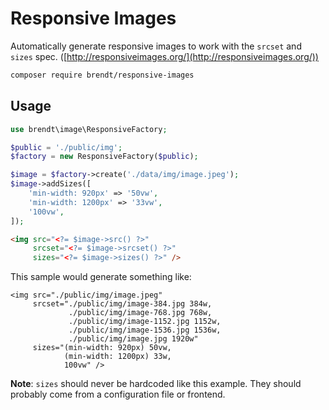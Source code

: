 # Responsive Images

Automatically generate responsive images to work with the `srcset` and `sizes` spec. ([http://responsiveimages.org/](http://responsiveimages.org/))

```sh
composer require brendt/responsive-images
```

## Usage

```php
use brendt\image\ResponsiveFactory;

$public = './public/img';
$factory = new ResponsiveFactory($public);

$image = $factory->create('./data/img/image.jpeg');
$image->addSizes([
    'min-width: 920px' => '50vw',
    'min-width: 1200px' => '33vw',
    '100vw',
]);
```

```html
<img src="<?= $image->src() ?>" 
     srcset="<?= $image->srcset() ?>"
     sizes="<?= $image->sizes() ?>" />
```

This sample would generate something like:

```hmtl
<img src="./public/img/image.jpeg" 
     srcset="./public/img/image-384.jpg 384w,
             ./public/img/image-768.jpg 768w,
             ./public/img/image-1152.jpg 1152w,
             ./public/img/image-1536.jpg 1536w,
             ./public/img/image.jpg 1920w"
     sizes="(min-width: 920px) 50vw,
            (min-width: 1200px) 33w,
            100vw" />
```

**Note**: `sizes` should never be hardcoded like this example. They should probably come from a configuration file or frontend. 

